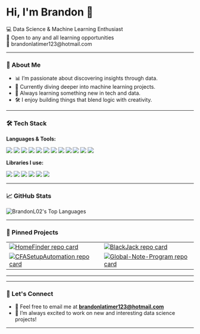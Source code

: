 <h1>Hi, I'm Brandon 👋</h1>

<p>
  💻 Data Science & Machine Learning Enthusiast <br>
  🤝 Open to any and all learning opportunities <br>
  📧 brandonlatimer123@hotmail.com
</p>

---

### 👐 About Me

- 📊 I’m passionate about discovering insights through data.
- 🤖 Currently diving deeper into machine learning projects.
- 🌱 Always learning something new in tech and data.
- 🛠️ I enjoy building things that blend logic with creativity.

---

### 🛠️ Tech Stack

**Languages & Tools:**

<p>
  <img src="https://img.shields.io/badge/Python-3776AB?style=for-the-badge&logo=python&logoColor=white" />
  <img src="https://img.shields.io/badge/C++-00599C?style=for-the-badge&logo=c%2B%2B&logoColor=white" />
  <img src="https://img.shields.io/badge/HTML5-E34F26?style=for-the-badge&logo=html5&logoColor=white" />
  <img src="https://img.shields.io/badge/CSS3-1572B6?style=for-the-badge&logo=css3&logoColor=white" />
  <img src="https://img.shields.io/badge/SQL-4479A1?style=for-the-badge&logo=mysql&logoColor=white" />
  <img src="https://img.shields.io/badge/SQLite-003B57?style=for-the-badge&logo=sqlite&logoColor=white" />
  <img src="https://img.shields.io/badge/Streamlit-FF4B4B?style=for-the-badge&logo=streamlit&logoColor=white" />
  <img src="https://img.shields.io/badge/Git-F05032?style=for-the-badge&logo=git&logoColor=white" />
  <img src="https://img.shields.io/badge/GitHub-181717?style=for-the-badge&logo=github&logoColor=white" />
  <img src="https://img.shields.io/badge/GitHub%20Actions-2088FF?style=for-the-badge&logo=github-actions&logoColor=white" />
  <img src="https://img.shields.io/badge/Figma-F24E1E?style=for-the-badge&logo=figma&logoColor=white" />
  <img src="https://img.shields.io/badge/GitLab-FC6D26?style=for-the-badge&logo=gitlab&logoColor=white" />

</p>


**Libraries I use:**

<p>
  <img src="https://img.shields.io/badge/Pandas-150458?style=for-the-badge&logo=pandas&logoColor=white" />
  <img src="https://img.shields.io/badge/NumPy-013243?style=for-the-badge&logo=numpy&logoColor=white" />
  <img src="https://img.shields.io/badge/Matplotlib-11557C?style=for-the-badge&logo=matplotlib&logoColor=white" />
  <img src="https://img.shields.io/badge/Selenium-43B02A?style=for-the-badge&logo=selenium&logoColor=white" />
  <img src="https://img.shields.io/badge/Folium-77B829?style=for-the-badge&logo=leaflet&logoColor=white" />
  <img src="https://img.shields.io/badge/Altair-FF5A00?style=for-the-badge&logo=altair&logoColor=white" />
</p>

---

### 📈 GitHub Stats

<p>
  <img alt="BrandonL02's Top Languages" src="https://github-readme-stats.vercel.app/api/top-langs?username=BrandonL02&hide=html&langs_count=3&layout=compact&theme=react&bg_color=1F222E&title_color=68C3D4&icon_color=F8D866&border_color=1F222E&height="198px"/>
</p>

---

### 📌 Pinned Projects

<table border="0">
  <tr>
    <td>
      <a href="https://github.com/BrandonL02/HomeFinder">
        <img src="https://github-readme-stats.vercel.app/api/pin/?username=BrandonL02&repo=HomeFinder&theme=tokyonight" alt="HomeFinder repo card">
      </a>
    </td>
    <td>
      <a href="https://github.com/BrandonL02/BlackJack">
        <img src="https://github-readme-stats.vercel.app/api/pin/?username=BrandonL02&repo=BlackJack&theme=tokyonight" alt="BlackJack repo card">
      </a>
    </td>
  </tr>
  <tr>
    <td>
      <a href="https://github.com/BrandonL02/CFASetupAutomation">
        <img src="https://github-readme-stats.vercel.app/api/pin/?username=BrandonL02&repo=CFASetupAutomation&theme=tokyonight" alt="CFASetupAutomation repo card">
      </a>
    </td>
    <td>
      <a href="https://github.com/BrandonL02/Global-Note-Program">
        <img src="https://github-readme-stats.vercel.app/api/pin/?username=BrandonL02&repo=GlobalNoteProgram&theme=tokyonight" alt="Global-Note-Program repo card">
      </a>
    </td>
  </tr>
</table>

---


---

### 🚀 Let's Connect

- 📨 Feel free to email me at **brandonlatimer123@hotmail.com**
- 🤝 I’m always excited to work on new and interesting data science projects!

---
